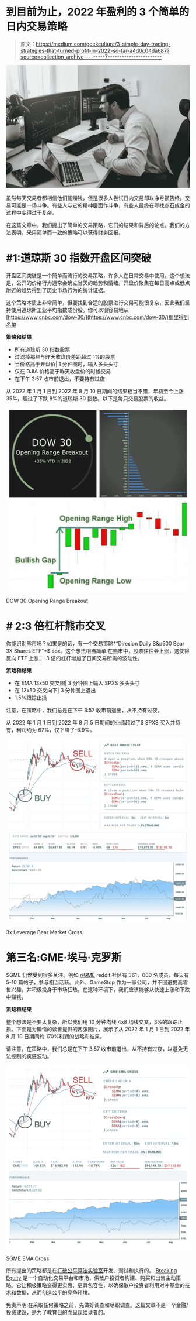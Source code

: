 # 到目前为止，2022 年盈利的 3 个简单的日内交易策略

> 原文：<https://medium.com/geekculture/3-simple-day-trading-strategies-that-turned-profit-in-2022-so-far-a4d0c04da687?source=collection_archive---------7----------------------->

![](img/f16b3c60a30f259b96a1fad65f21f320.png)

虽然每天交易者都相信他们能赚钱，但是很多人尝试日内交易却以净亏损告终。交易可能是一场斗争。有些人与它的精神层面作斗争，有些人最终在寻找点石成金的过程中变得过于复杂。

在这篇文章中，我们提出了简单的交易策略，它们的结果和背后的论点。我们的方法表明，采用简单而一致的策略可以获得财务回报。

# #1:道琼斯 30 指数开盘区间突破

开盘区间突破是一个简单而流行的交易策略，许多人在日常交易中使用。这个想法是，公开的价格行为通常会确立当天的趋势和情绪。开盘价聚集在每日高点或低点附近的趋势得到了历史市场行为的统计证据。

这个策略本质上非常简单，但要找到合适的股票进行交易可能很复杂，因此我们坚持使用道琼斯工业平均指数成份股。你可以很容易地从[https://www.cnbc.com/dow-30/](https://www.cnbc.com/dow-30/)那里得到名单

**策略和结果**

*   所有道琼斯 30 指数股票
*   过滤掉那些与昨天收盘价差距超过 1%的股票
*   当价格高于开盘价| 1 分钟图时，输入多头头寸
*   仅在 DJIA 价格高于昨天收盘价的时候交易
*   在下午 3:57 收市前退出，不要持有过夜

从 2022 年 1 月 1 日到 2022 年 8 月 10 日期间的结果相当不错，年初至今上涨 35%，超过了下跌 8%的道琼斯 30 指数。以下是每只交易股票的收益。

![](img/a6e16ccbbdfebda5ed440657a7dca5fc.png)

DOW 30 Opening Range Breakout

# # 2:3 倍杠杆熊市交叉

你能识别熊市吗？如果是的话，有一个交易策略*“Direxion Daily S&p500 Bear 3X Shares ETF”*$ spx。这个想法相当简单:在熊市中，股票往往会上涨，这使得反向 ETF 上涨，-3 倍的杠杆增加了日间交易所需的波动性。

**策略和结果**

*   在 EMA 13x50 交叉图| 3 分钟图上输入 SPXS 多头头寸
*   在 13x50 交叉向下| 3 分钟图上退出
*   1.5%跟踪止损

注意，在策略中，我们总是在下午 3:57 收市前退出，从不持有过夜。

从 2022 年 1 月 1 日到 2022 年 8 月 5 日期间的业绩超过了$ SPXS 买入并持有，利润约为 67%，仅下降了-6.9%。

![](img/3b6ca929f0b62eea992e62b812ec887f.png)

3x Leverage Bear Market Cross

# 第三名:GME·埃马·克罗斯

$GME 仍然受到很多关注。例如 [r/GME](https://www.reddit.com/r/GME/) reddit 社区有 361，000 名成员，每天有 5-10 篇帖子，参与相当活跃。此外，GameStop 作为一家公司，并不回避提高零售兴趣，并积极投身于市场狂热。在这种环境下，我们应该能够从快速上涨和下跌中赚钱。

**策略和结果**

整个想法是不要太复杂，所以我们用 10 分钟均线 4x8 均线交叉，3%的跟踪止损。下面是为懒惰的读者提供的两张图片，展示了从 2022 年 1 月 1 日到 2022 年 8 月 10 日期间约 170%利润的战略和结果。

请注意，在策略中，我们总是在下午 3:57 收市前退出，从不持有过夜，以避免无法控制的疯狂波动。

![](img/b1e2ad1ab4a4c05ca0741d9384433a3e.png)

$GME EMA Cross

所有提出的策略都是在[打破公平算法实验室](https://breakingequity.com/algo-lab)开发、测试和执行的。 [Breaking Equity](http://breakingequity.com/) 是一个自动化交易平台和市场，供散户投资者构建、购买和出售主动策略。它让积极策略变得更实惠、更具包容性，以确保散户投资者利用对冲基金的技术和数据，从而创造公平的竞争环境。

免责声明:在采取任何策略之前，先做好调查和尽职调查。这篇文章不是一个金融/投资建议，是为了教育目的而呈现给读者的。
